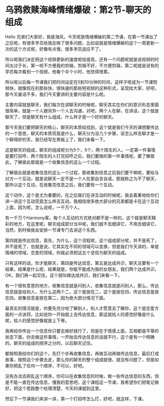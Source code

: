 # 乌鸦救赎海峰情绪爆破：第2节-聊天的组成

Hello 兄弟们大家好，我是海风，今天呢是情绪爆破的第二节课，在第一节课出了之后呢，有很多学员给我反映了很多问题，比如说就是情绪爆破的这个一周更新一次的这个方式呢，好像有点慢，很多学员适应不了。

所以呢我们决定把这个视频更新的速度呢给提高，还有一个问题呢就是说视频的时间太过于长，第一呢不方便我的剪辑，剪辑不好，不方便剪辑，第二呢就是说有的学员每次看到一个视频，他看个半个小时，他觉得很累。

所以呢以后每一节课我们把时间设定在5到10分钟的时间，这样子呢成为一节课短频快，就像现在的那些快，很快速的那些短视频的这种形式，呈现给大家，好吧，那今天废话不多，我们今天要讲的主要内容是什么呢。

主要内容就是聊天，我们每次在讲聊天的时候呢，聊天其实在你们的意识形态里面很简单，就是一个人跟另外一个人去沟通，对吧，两个人在聊，在讲话，这个就是聊天了，但是聊天有什么组成，什么样才是一个好的聊天。

那今天我们要把聊天的核心，聊天的本质给找到，这个就是我们今天的课想要传达的一个意思，聊天的本质究竟是什么，聊天分为没几个步骤，该怎么样去聊才是一个聊得好的天，我已经写在黑板上了，我们来看一下。

这是聊天的组成，聊天的组成呢分为5个，5个，两个陌生的人，一定第一件事情是要打招呼，两个陌生的人打完招呼之后，我们要做的第一件事情呢，要了解彼此，了解彼此那就是一个收集信息的这么一个过程。

了解彼此就是收集信息的这么一个过程，那收集到信息之后我们要干嘛呢，要给与对方一个互动，就是说聊天一定不是一个人在那自言自语，那就称之为不了聊天，那所以这个互动，在收集完信息之后，我们要有一个互动。

这个动作，这个是尤为重要的，在之后我们在讲互动的时候呢，我会着重地给你们讲一讲这个互动究竟怎么样去互动，我相信很多绝大部分的兄弟都是卡在这个互动上面，因为呢，怎么说呢，一千万个人。

有一千万个Harmony客，每个人互动的方式绝对都不是一样的，这个就是聊天精彩的地方，在这里呢，聊天组成部分当中呢，我们就不去细讲它，不用去细讲它，当然，到时候我会安排一节课专门去讲这个东西。

第四就是传达信息，首先，为什么，这个流程呢，这个组成部分呢，并不是死了，并不是死了，也就是说，它其实在不同的领域可以变换，但是我们今天讲的，单是情绪的领域，恋爱的领域，你就必须把这五个坚信为聊天的组成。

只有这样的话，你才能聊天，第四是传达信息，第五是达成共识，聊天总要有一个结果，结果是什么呢，结果就是，你能不能成为我的女朋友，我们两个达成共识，OK，我们再一起交往，这个就叫做达成共识，我们来看一下。

有一个很有意思的地方，收集信息就是问别人，收集信息就是问别人，那么，传达信息就是给别人，为什么这两个二，这个是放在二，这个是放在四，传达信息是放在四，收集信息是放在第二，因为绝大部分情况下面。

最真实的情况就是，你要先充分地了解别人，别人才愿意去了解你，这个是恋爱方面的一点诀窍，比如说你一开始就上去传达信息，那这就给人的感觉好像是什么呢，给人的感觉好像就是上下脊。

我再给你传达一个信息你只要去做好就行了，但是在于情感上面，互相都是平等的状态下面，你去做这件事情，一开始去传达信息的话就不行，这个是有一个明确的，聊天的组成的顺序之分的，以后聊天记住。

都按照我给你们的这个，先打个步再收集信息，再做互动再做传达信息，最后打成故事，按照这个步骤去走，那么你的聊天的整个组成就很，就没有问题了，但是如果你把乱了任何一个顺序，不可以，好吧。

没有办法去把乱这个顺序，你可以在收集信息的时候，做一些传达信息的东西，但是不能一直在传达信息，懂我的意思吧，这个课程这一节课，我希望你们把笔记做好，把这个思路整个给理清楚，今天的课就到这里。

然后下一节课我们来讲一讲，第一个打招呼怎么打，好吧，就这样，下课。
